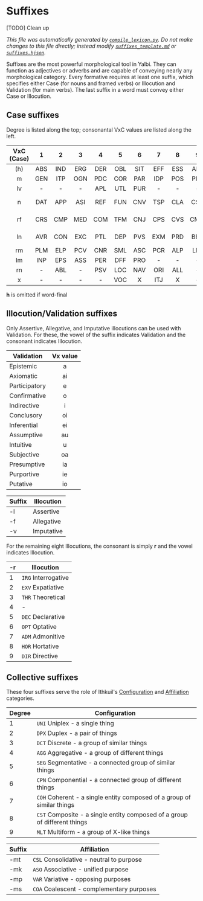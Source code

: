 # Suffixes

[TODO] Clean up


_This file was automatically generated by [`compile_lexicon.py`](autogen/compile_lexicon.py). Do not make changes to this file directly; instead modify [`suffixes_template.md`](autogen/suffixes_template.md) or [`suffixes.hjson`](autogen/suffixes.hjson)._

Suffixes are the most powerful morphological tool in Yalbi. They can function as adjectives or adverbs and are capable of conveying nearly any morphological category. Every formative requires at least one suffix, which specifies either Case (for nouns and framed verbs) or Illocution and Validation (for main verbs). The last suffix in a word must convey either Case or Illocution.

## Case suffixes

Degree is listed along the top; consonantal VxC values are listed along the left.

| VxC (Case) |  1  |  2  |  3  |  4  |  5  |  6  |  7  |  8  |  9  | Case category |
|:----------:|:---:|:---:|:---:|:---:|:---:|:---:|:---:|:---:|:---:|---------------|
|    (h)     | ABS | IND | ERG | DER | OBL | SIT | EFF | ESS | AFF | Transrelative |
|     m      | GEN | ITP | OGN | PDC | COR | PAR | IDP | POS | PRP | Possessive    |
|     lv     |  -  |  -  |  -  | APL | UTL | PUR |  -  |  -  |  -  | Utilitative   |
|     n      | DAT | APP | ASI | REF | FUN | CNV | TSP | CLA | CSD | Associative 1 |
|     rf     | CRS | CMP | MED | COM | TFM | CNJ | CPS | CVS | CMM | Associative 2 |
|     ln     | AVR | CON | EXC | PTL | DEP | PVS | EXM | PRD | BEN | Associative 3 |
|     rm     | PLM | ELP | PCV | CNR | SML | ASC | PCR | ALP | LIM | Temporal 1    |
|     lm     | INP | EPS | ASS | PER | DFF | PRO |  -  |  -  |  -  | Temporal 2    |
|     rn     |  -  | ABL |  -  | PSV | LOC | NAV | ORI | ALL |  -  | Spatial       |
|     x      |  -  |  -  |  -  |  -  | VOC |  X  | ITJ |  X  |  -  | Interjective  |

**h** is omitted if word-final

## Illocution/Validation suffixes

Only Assertive, Allegative, and Imputative illocutions can be used with Validation. For these, the vowel of the suffix indicates Validation and the consonant indicates Illocution.

| Validation    | Vx value |
|---------------|:--------:|
| Epistemic     |    a     |
| Axiomatic     |    ai    |
| Participatory |    e     |
| Confirmative  |    o     |
| Indirective   |    i     |
| Conclusory    |    oi    |
| Inferential   |    ei    |
| Assumptive    |    au    |
| Intuitive     |    u     |
| Subjective    |    oa    |
| Presumptive   |    ia    |
| Purportive    |    ie    |
| Putative      |    io    |

| Suffix | Illocution |
|--------|------------|
| -l     | Assertive  |
| -f     | Allegative |
| -v     | Imputative |

For the remaining eight Illocutions, the consonant is simply **r** and the vowel indicates Illocution.

| -r | Illocution          |
|----|---------------------|
| 1  | `IRG` Interrogative |
| 2  | `EXV` Expatiative   |
| 3  | `THR` Theoretical   |
| 4  | -                   |
| 5  | `DEC` Declarative   |
| 6  | `OPT` Optative      |
| 7  | `ADM` Admonitive    |
| 8  | `HOR` Hortative     |
| 9  | `DIR` Directive     |

## Collective suffixes

These four suffixes serve the role of Ithkuil's [Configuration](http://ithkuil.net/03_morphology.html#Sec3o1) and [Affiliation](http://ithkuil.net/03_morphology.html#Sec3o2) categories.

| Degree | Configuration                                                             |
|--------|---------------------------------------------------------------------------|
| 1      | `UNI` Uniplex - a single thing                                            |
| 2      | `DPX` Duplex - a pair of things                                           |
| 3      | `DCT` Discrete - a group of similar things                                |
| 4      | `AGG` Aggregative - a group of different things                           |
| 5      | `SEG` Segmentative - a connected group of similar things                  |
| 6      | `CPN` Componential - a connected group of different things                |
| 7      | `COH` Coherent - a single entity composed of a group of similar things    |
| 8      | `CST` Composite - a single entity composed of a group of different things |
| 9      | `MLT` Multiform - a group of X-like things                                |

| Suffix | Affiliation                               |
|--------|-------------------------------------------|
| -mt    | `CSL` Consolidative - neutral to purpose  |
| -mk    | `ASO` Associative - unified purpose       |
| -mp    | `VAR` Variative - opposing purposes       |
| -ms    | `COA` Coalescent - complementary purposes |
